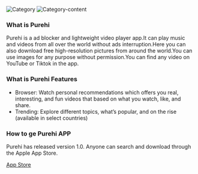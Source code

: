 ![Category](https://github.com/Purehi/Purehi/assets/138559218/a8c00b25-e2e0-43a9-bb60-652a64d25061)
![Category-content](https://github.com/Purehi/Purehi/assets/138559218/99a5b9cb-dfcf-4aa4-800d-7b5291d010b0)
### What is Purehi
Purehi is a ad blocker and lightweight video player app.It can play music and videos from all over the world without ads interruption.Here you can also download free high-resolution pictures from around the world.You can use images for any purpose without permission.You can find any video on YouTube or Tiktok in the app.

### What is Purehi Features
- Browser: Watch personal recommendations which offers you real, interesting, and fun videos that based on what you watch, like, and share.
- Trending: Explore different topics, what’s popular, and on the rise (available in select countries)

### How to ge Purehi APP
Purehi has released version 1.0.
Anyone can search and download through the Apple App Store.

[App Store](https://apps.apple.com/app/purehi-hd-videos-photos/id6450441346?platform=iphone)

<!--
**Purehi/Purehi** is a ✨ _special_ ✨ repository because its `README.md` (this file) appears on your GitHub profile.

Here are some ideas to get you started:

- 🔭 I’m currently working on ...
- 🌱 I’m currently learning ...
- 👯 I’m looking to collaborate on ...
- 🤔 I’m looking for help with ...
- 💬 Ask me about ...
- 📫 How to reach me: ...
- 😄 Pronouns: ...
- ⚡ Fun fact: ...
-->
